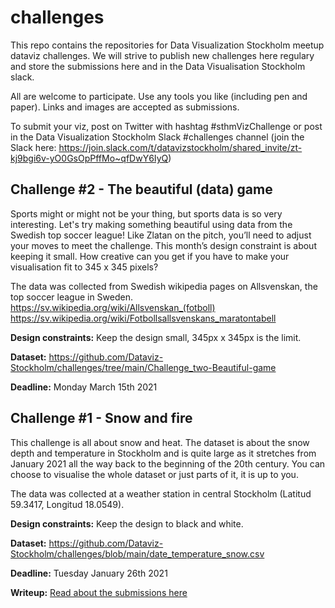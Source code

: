 # challenges
This repo contains the repositories for Data Visualization Stockholm meetup dataviz challenges. We will strive to publish new challenges here regulary and store the submissions here and in the Data Visualisation Stockholm slack.

All are welcome to participate. Use any tools you like (including pen and paper). Links and images are accepted as submissions.

To submit your viz, post on Twitter with hashtag #sthmVizChallenge or post in the Data Visualization Stockholm Slack #challenges channel (join the Slack here: https://join.slack.com/t/datavizstockholm/shared_invite/zt-kj9bgi6v-yO0GsOpPffMo~qfDwY6IyQ)


## Challenge #2 - The beautiful (data) game
Sports might or might not be your thing, but sports data is so very interesting. Let's try making something beautiful using data from the Swedish top soccer league! Like Zlatan on the pitch, you’ll need to adjust your moves to meet the challenge. This month’s design constraint is about keeping it small. How creative can you get if you have to make your visualisation fit to 345 x 345 pixels?

The data was collected from Swedish wikipedia pages on Allsvenskan, the top soccer league in Sweden.
https://sv.wikipedia.org/wiki/Allsvenskan_(fotboll)
https://sv.wikipedia.org/wiki/Fotbollsallsvenskans_maratontabell

__Design constraints:__ Keep the design small, 345px x 345px is the limit.

__Dataset:__ https://github.com/Dataviz-Stockholm/challenges/tree/main/Challenge_two-Beautiful-game

__Deadline:__ Monday March 15th 2021

## Challenge #1 - Snow and fire
This challenge is all about snow and heat. The dataset is about the snow depth and temperature in Stockholm and is quite large as it stretches from January 2021 all the way back to the beginning of the 20th century. You can choose to visualise the whole dataset or just parts of it, it is up to you.

The data was collected at a weather station in central Stockholm (Latitud 59.3417, Longitud 18.0549).

__Design constraints:__ Keep the design to black and white.

__Dataset:__ https://github.com/Dataviz-Stockholm/challenges/blob/main/date_temperature_snow.csv

__Deadline:__ Tuesday January 26th 2021

__Writeup:__ [Read about the submissions here](https://medium.com/@dataviz.stockholm/data-viz-challenge-1-a288142e8006)


